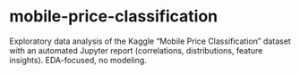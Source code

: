 # mobile-price-classification
Exploratory data analysis of the Kaggle “Mobile Price Classification” dataset with an automated Jupyter report (correlations, distributions, feature insights). EDA-focused, no modeling.
